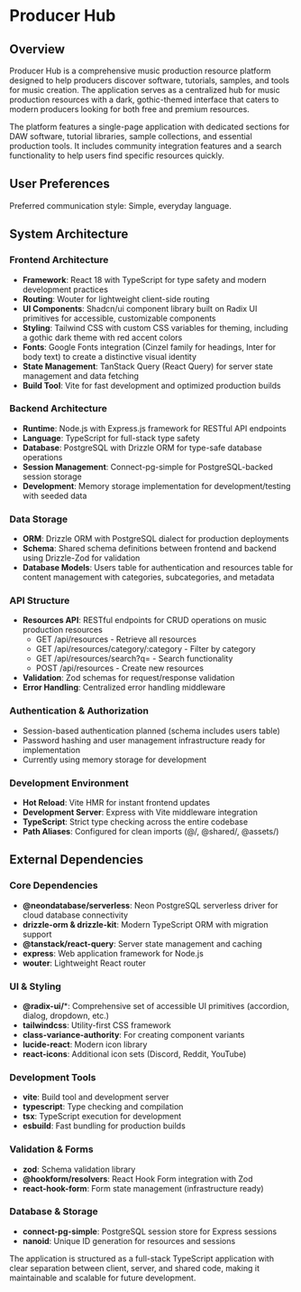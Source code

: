 # Producer Hub

## Overview

Producer Hub is a comprehensive music production resource platform designed to help producers discover software, tutorials, samples, and tools for music creation. The application serves as a centralized hub for music production resources with a dark, gothic-themed interface that caters to modern producers looking for both free and premium resources.

The platform features a single-page application with dedicated sections for DAW software, tutorial libraries, sample collections, and essential production tools. It includes community integration features and a search functionality to help users find specific resources quickly.

## User Preferences

Preferred communication style: Simple, everyday language.

## System Architecture

### Frontend Architecture
- **Framework**: React 18 with TypeScript for type safety and modern development practices
- **Routing**: Wouter for lightweight client-side routing
- **UI Components**: Shadcn/ui component library built on Radix UI primitives for accessible, customizable components
- **Styling**: Tailwind CSS with custom CSS variables for theming, including a gothic dark theme with red accent colors
- **Fonts**: Google Fonts integration (Cinzel family for headings, Inter for body text) to create a distinctive visual identity
- **State Management**: TanStack Query (React Query) for server state management and data fetching
- **Build Tool**: Vite for fast development and optimized production builds

### Backend Architecture
- **Runtime**: Node.js with Express.js framework for RESTful API endpoints
- **Language**: TypeScript for full-stack type safety
- **Database**: PostgreSQL with Drizzle ORM for type-safe database operations
- **Session Management**: Connect-pg-simple for PostgreSQL-backed session storage
- **Development**: Memory storage implementation for development/testing with seeded data

### Data Storage
- **ORM**: Drizzle ORM with PostgreSQL dialect for production deployments
- **Schema**: Shared schema definitions between frontend and backend using Drizzle-Zod for validation
- **Database Models**: Users table for authentication and resources table for content management with categories, subcategories, and metadata

### API Structure
- **Resources API**: RESTful endpoints for CRUD operations on music production resources
  - GET /api/resources - Retrieve all resources
  - GET /api/resources/category/:category - Filter by category
  - GET /api/resources/search?q= - Search functionality
  - POST /api/resources - Create new resources
- **Validation**: Zod schemas for request/response validation
- **Error Handling**: Centralized error handling middleware

### Authentication & Authorization
- Session-based authentication planned (schema includes users table)
- Password hashing and user management infrastructure ready for implementation
- Currently using memory storage for development

### Development Environment
- **Hot Reload**: Vite HMR for instant frontend updates
- **Development Server**: Express with Vite middleware integration
- **TypeScript**: Strict type checking across the entire codebase
- **Path Aliases**: Configured for clean imports (@/, @shared/, @assets/)

## External Dependencies

### Core Dependencies
- **@neondatabase/serverless**: Neon PostgreSQL serverless driver for cloud database connectivity
- **drizzle-orm & drizzle-kit**: Modern TypeScript ORM with migration support
- **@tanstack/react-query**: Server state management and caching
- **express**: Web application framework for Node.js
- **wouter**: Lightweight React router

### UI & Styling
- **@radix-ui/***: Comprehensive set of accessible UI primitives (accordion, dialog, dropdown, etc.)
- **tailwindcss**: Utility-first CSS framework
- **class-variance-authority**: For creating component variants
- **lucide-react**: Modern icon library
- **react-icons**: Additional icon sets (Discord, Reddit, YouTube)

### Development Tools
- **vite**: Build tool and development server
- **typescript**: Type checking and compilation
- **tsx**: TypeScript execution for development
- **esbuild**: Fast bundling for production builds

### Validation & Forms
- **zod**: Schema validation library
- **@hookform/resolvers**: React Hook Form integration with Zod
- **react-hook-form**: Form state management (infrastructure ready)

### Database & Storage
- **connect-pg-simple**: PostgreSQL session store for Express sessions
- **nanoid**: Unique ID generation for resources and sessions

The application is structured as a full-stack TypeScript application with clear separation between client, server, and shared code, making it maintainable and scalable for future development.
